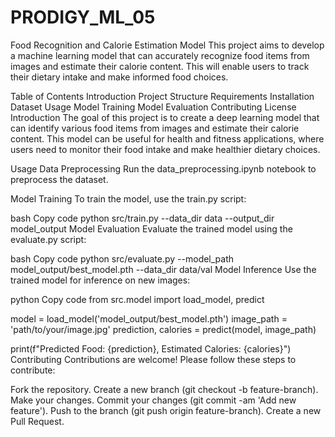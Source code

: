 # PRODIGY_ML_05
Food Recognition and Calorie Estimation Model This project aims to develop a machine learning model that can accurately recognize food items from images and estimate their calorie content. This will enable users to track their dietary intake and make informed food choices.

Table of Contents Introduction Project Structure Requirements Installation Dataset Usage Model Training Model Evaluation Contributing License Introduction The goal of this project is to create a deep learning model that can identify various food items from images and estimate their calorie content. This model can be useful for health and fitness applications, where users need to monitor their food intake and make healthier dietary choices.

Usage Data Preprocessing Run the data_preprocessing.ipynb notebook to preprocess the dataset.

Model Training To train the model, use the train.py script:

bash Copy code python src/train.py --data_dir data --output_dir model_output Model Evaluation Evaluate the trained model using the evaluate.py script:

bash Copy code python src/evaluate.py --model_path model_output/best_model.pth --data_dir data/val Model Inference Use the trained model for inference on new images:

python Copy code from src.model import load_model, predict

model = load_model('model_output/best_model.pth') image_path = 'path/to/your/image.jpg' prediction, calories = predict(model, image_path)

print(f"Predicted Food: {prediction}, Estimated Calories: {calories}") Contributing Contributions are welcome! Please follow these steps to contribute:

Fork the repository. Create a new branch (git checkout -b feature-branch). Make your changes. Commit your changes (git commit -am 'Add new feature'). Push to the branch (git push origin feature-branch). Create a new Pull Request.
